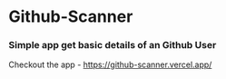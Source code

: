 # Github-Scanner

### Simple app get basic details of an Github User 

Checkout the app - https://github-scanner.vercel.app/
